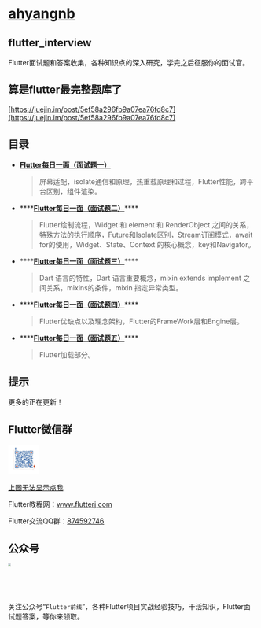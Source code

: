 # [ahyangnb](https://github.com/ahyangnb)

## flutter\_interview

Flutter面试题和答案收集，各种知识点的深入研究，学完之后征服你的面试官。

## 算是flutter最完整题库了
[https://juejin.im/post/5ef58a296fb9a07ea76fd8c7](https://juejin.im/post/5ef58a296fb9a07ea76fd8c7)

## 目录

* [**Flutter每日一面（面试题一）**](https://github.com/ahyangnb/flutter_interview/issues/1)

  > 屏幕适配，isolate通信和原理，热重载原理和过程，Flutter性能，跨平台区别，组件渲染。

* \*\*\*\*[**Flutter每日一面（面试题二）**](https://github.com/ahyangnb/flutter_interview/issues/2)\*\*\*\*

  > Flutter绘制流程，Widget 和 element 和 RenderObject 之间的关系，特殊方法的执行顺序，Future和Isolate区别，Stream订阅模式，await for的使用，Widget、State、Context 的核心概念，key和Navigator。

* \*\*\*\*[**Flutter每日一面（面试题三）**](https://github.com/ahyangnb/flutter_interview/issues/3)\*\*\*\*

  > Dart 语言的特性，Dart 语言重要概念，mixin extends implement 之间关系，mixins的条件，mixin 指定异常类型。

* \*\*\*\*[**Flutter每日一面（面试题四）**](https://github.com/ahyangnb/flutter_interview/issues/4)\*\*\*\*

  > Flutter优缺点以及理念架构，Flutter的FrameWork层和Engine层。
* \*\*\*\*[**Flutter每日一面（面试题五）**](https://github.com/ahyangnb/flutter_interview/issues/5)\*\*\*\*

  > Flutter加载部分。
  
## 提示
更多的正在更新！

## Flutter微信群

<img src="img/left_group.png" height="200" width="210" style="zoom:30%;" />

[上图无法显示点我](http://www.flutterj.com/left_group.png)

Flutter教程网：www.flutterj.com

Flutter交流QQ群：[874592746](https://jq.qq.com/?_wv=1027&k=5coTYqE)

## 公众号

<img src="http://www.flutterj.com/public.jpg" height="200" width="210" style="zoom:30%;" />

关注公众号“`Flutter前线`”，各种Flutter项目实战经验技巧，干活知识，Flutter面试题答案，等你来领取。

